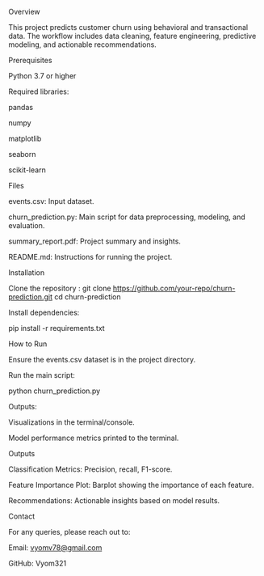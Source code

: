 Overview

This project predicts customer churn using behavioral and transactional data. The workflow includes data cleaning, feature engineering, predictive modeling, and actionable recommendations.

Prerequisites

Python 3.7 or higher

Required libraries:

pandas

numpy

matplotlib

seaborn

scikit-learn

Files

events.csv: Input dataset.

churn_prediction.py: Main script for data preprocessing, modeling, and evaluation.

summary_report.pdf: Project summary and insights.

README.md: Instructions for running the project.

Installation

Clone the repository : git clone https://github.com/your-repo/churn-prediction.git
cd churn-prediction

Install dependencies:

pip install -r requirements.txt

How to Run

Ensure the events.csv dataset is in the project directory.

Run the main script:

python churn_prediction.py

Outputs:

Visualizations in the terminal/console.

Model performance metrics printed to the terminal.

Outputs

Classification Metrics: Precision, recall, F1-score.

Feature Importance Plot: Barplot showing the importance of each feature.

Recommendations: Actionable insights based on model results.

Contact

For any queries, please reach out to:

Email: vyomv78@gmail.com

GitHub: Vyom321

